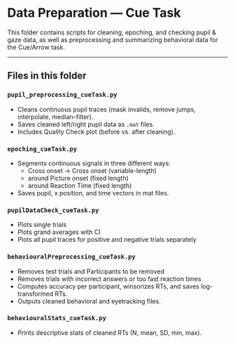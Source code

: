 # Data Preparation — Cue Task

This folder contains scripts for cleaning, epoching, and checking pupil & gaze data, as well as preprocessing and summarizing behavioral data for the Cue/Arrow task.

---

## Files in this folder

### `pupil_preprocessing_cueTask.py`
- Cleans continuous pupil traces (mask invalids, remove jumps, interpolate, median-filter).  
- Saves cleaned left/right pupil data as `.mat` files.  
- Includes Quality Check plot (before vs. after cleaning).  

### `epoching_cueTask.py`
- Segments continuous signals in three different ways:  
  - Cross onset → Cross onset (variable-length)  
  - around Picture onset (fixed length)  
  - around Reaction Time (fixed length)  
- Saves pupil, x position, and time vectors in mat files. 

### `pupilDataCheck_cueTask.py`  
- Plots single trials
- Plots grand averages with CI
- Plots all pupil traces for positive and negative trials separately  

### `behaviouralPreprocessing_cueTask.py`
- Removes test trials and Participants to be removed
- Removes trials with incorrect answers or too fast reaction times  
- Computes accuracy per participant, winsorizes RTs, and saves log-transformed RTs.  
- Outputs cleaned behavioral and eyetracking files.  

### `behaviouralStats_cueTask.py`
- Prints descriptive stats of cleaned RTs (N, mean, SD, min, max).  


